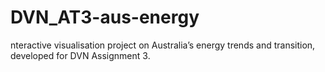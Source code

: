 # DVN_AT3-aus-energy
nteractive visualisation project on Australia’s energy trends and transition, developed for DVN Assignment 3.
